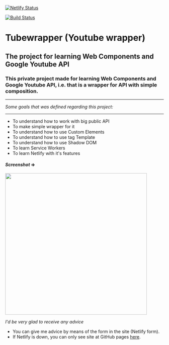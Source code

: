 [![Netlify Status](https://api.netlify.com/api/v1/badges/c2abaa1f-5a4a-4faf-bfbd-09bcb1814193/deploy-status)](https://tubewrapper.netlify.app/)

[![Build Status](https://travis-ci.com/deniolp/tubewrapper.svg?branch=master)](https://travis-ci.com/deniolp/tubewrapper)
# Tubewrapper (Youtube wrapper)
## The project for learning Web Components and Google Youtube API
### This private project made for learning Web Components and Google Youtube API, i.e. that is a wrapper for API with simple composition.

---

_Some goals that was defined regarding this project:_

---

* To understand how to work with big public API
* To make simple wrapper for it
* To understand how to use Custom Elements
* To understand how to use tag Template
* To understand how to use Shadow DOM
* To learn Service Workers
* To learn Netlify with it's features

#### _Screenshot_ =>

<img width="450" src="https://user-images.githubusercontent.com/30692310/52259973-ded8ba00-293d-11e9-89cf-1fc88a0e0f09.png">

_I'd be very glad to receive any advice_
* You can give me advice by means of the form in the site (Netlify form).
* If Netlify is down, you can only see site at GitHub pages [here](https://deniolp.github.io/tubewrapper/).
